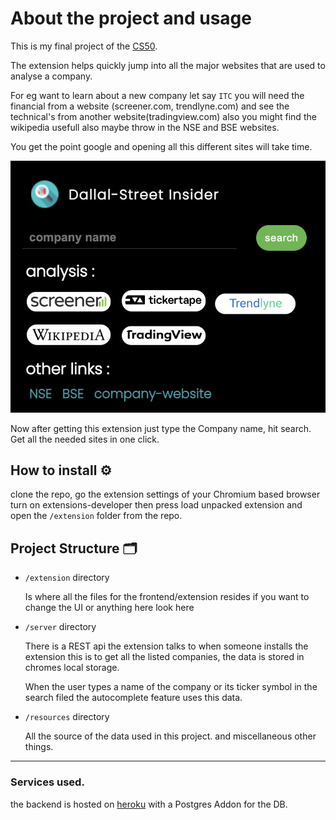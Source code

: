 # About the project and usage

This is my final project of the [CS50](https://cs50.harvard.edu/x/2021/project/).

The extension helps quickly jump into all the major websites that are used to analyse a company.

For eg want to learn about a new company let say `ITC` you will need the financial from a website (screener.com, trendlyne.com) and see the technical's from another website(tradingview.com) also you might find the wikipedia usefull also maybe throw in the NSE and BSE websites.

You get the point google and opening all this different sites will take time.

![](https://github.com/rabeeh-ta/dallalstreet-extension/blob/master/scrnsht-extsn.jpg)

Now after getting this extension just type the Company name, hit search. Get all the needed sites in one click.

## How to install ⚙️

clone the repo, go the extension settings of your Chromium based browser turn on extensions-developer then press load unpacked extension and open the `/extension` folder from the repo.

## Project Structure 🗂

- `/extension` directory

  Is where all the files for the frontend/extension resides if you want to change the UI or anything here look here

- `/server` directory

  There is a REST api the extension talks to when someone installs the extension this is to get all the listed companies, the data is stored in chromes local storage.

  When the user types a name of the company or its ticker symbol in the search filed the autocomplete feature uses this data.

- `/resources` directory

  All the source of the data used in this project. and miscellaneous other things.

<hr>

### Services used.

the backend is hosted on [heroku](https://www.heroku.com) with a Postgres Addon for the DB.
